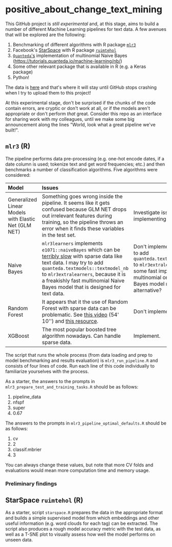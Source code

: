 # positive_about_change_text_mining

This GitHub project is _still experimental_ and, at this stage, aims to build a number of different Machine Learning pipelines for text data. A few avenues that will be explored are the following:
1. Benchmarking of different algorithms with R package [`mlr3`](https://github.com/mlr-org])
2. Facebook's [StarSpace](https://github.com/facebookresearch/StarSpace) with R package [`ruimtehol`](https://github.com/bnosac/ruimtehol)
3. [`Quanteda`'s](https://quanteda.io/index.html) implementation of multinomial Naive Bayes (https://tutorials.quanteda.io/machine-learning/nb/) 
4. Some other relevant package that is available in R (e.g. a Keras package)
4. Python!

The data is [here](https://github.com/ChrisBeeley/naturallanguageprocessing/blob/master/cleanData.Rdata) and that's where it will stay until GitHub stops crashing when I try to upload them to this project!

At this experimental stage, don't be surprised if the chunks of the code contain errors, are cryptic or don't work at all, or if the models aren't appropriate or don't perform _that_ great. Consider this repo as an interface for sharing work with my colleagues, until we make some big announcement along the lines "World, look what a great pipeline we've built!".

## `mlr3` (R)
The pipeline performs data pre-processing (e.g. one-hot encode dates, if a date column is used; tokenize text and get word frequencies; etc.) and then benchmarks a number of classification algorithms. Five algorithms were considered:

| Model                                                 | Issues      | Verdict     |
| :-------------                                        | :---------- | ----------- |
| Generalized Linear Models with Elastic Net (GLM NET) | Something goes wrong inside the pipeline. It seems like it gets confused because GLM NET drops out irrelevant features during training, so the pipeline throws an error when it finds these variables in the test set.  | Investigate issue and consider implementing the model.    |
| Naive Bayes | `mlr3learners` implements `e1071::naiveBayes` which can be [terribly slow](https://stackoverflow.com/questions/54427001/naive-bayes-in-quanteda-vs-caret-wildly-different-results) with sparse data like text data. I may try to add `quanteda.textmodels::textmodel_nb` to `mlr3extralearners`, because it is a freakishly fast multinomial Naive Bayes model that is designed for text data.  | Don't implement, **unless** I manage to add `quanteda.textmodels::textmodel_nb` to `mlr3extralearners`. Alternatively, some fast implementation of a multinomial or kernel-based Naive Bayes model may be a reasonable alternative? |
| Random Forest | It appears that it the use of Random Forest with sparse data can be problematic. See [this video](https://www.youtube.com/watch?v=Sz8RB_fPYOk) (54' 10'') and [this resource](https://stats.stackexchange.com/questions/28828/is-there-a-random-forest-implementation-that-works-well-with-very-sparse-data).   | Don't implement.    |
| XGBoost | The most popular boosted tree algorithm nowadays. Can handle sparse data.   | Implement.    |

The script that runs the whole process (from data loading and prep to model benchmarking and results evaluation) is `mlr3_run_pipeline.R` and consists of four lines of code. Run each line of this code individually to familiarize yourselves with the process.

As a starter, the answers to the prompts in `mlr3_prepare_test_and_training_tasks.R` should be as follows:

1. pipeline_data
2. nfspf
3. super
4. 0.67

The answers to the prompts in `mlr3_pipeline_optimal_defaults.R` should be as follows:

1. cv
2. 2
3. classif.mbrier
4. 3

You can always change these values, but note that more CV folds and evaluations would mean more computation time and memory usage.

### Preliminary findings


## StarSpace `ruimtehol` (R)
As a starter, script `starspace.R` prepares the data in the appropriate format and builds a simple supervised model from which embeddings and other useful information (e.g. word clouds for each tag) can be extracted. The script also produces a rough model accuracy metric with the test data, as well as a T-SNE plot to visually assess how well the model performs on unseen data.
